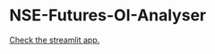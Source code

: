 # NSE-Futures-OI-Analyser

[Check the streamlit app.](https://share.streamlit.io/mahendravadnere/nse-futures-oi-analyser/main/app.py)
